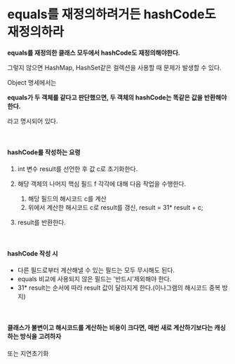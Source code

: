 # equals를 재정의하려거든 hashCode도 재정의하라

**equals를 재정의한 클래스 모두에서 hashCode도 재정의해야한다.**

그렇지 않으면 HashMap, HashSet같은 컬렉션을 사용할 때 문제가 발생할 수 있다.

Object 명세에서는

**equals가 두 객체를 같다고 판단했으면, 두 객체의 hashCode는 똑같은 값을 반환해야한다.**

라고 명시되어 있다.



</br>

#### hashCode를 작성하는 요령

1. int 변수 result를 선언한 후 값 c로 초기화한다. 

2. 해당 객체의 나머지 핵심 필드 f 각각에 대해 다음 작업을 수행한다.
   1. 해당 필드의 해시코드 c를 계산
   2. 위에서 계산한 해시코드 c로 result를 갱신, result = 31* result + c;

3. result를 반환한다.



</br>

#### hashCode 작성 시

* 다른 필드로부터 계산해낼 수 있는 필드는 모두 무시해도 된다.
* equals 비교에 사용되지 않은 필드는 '반드시'제외해야 한다.
* 31* result는 순서에 따라 result 값이 달라지게 한다.(이나그램의 해시코드 중복 방지)



</br>

#### 클래스가 불변이고 해시코드를 계산하는 비용이 크다면, 매번 새로 계산하기보다는 캐싱하는 방식을 고려하자

또는 지연초기화

